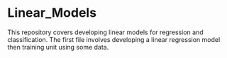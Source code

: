# Linear_Models
This repository covers developing linear models for regression and classification.
The first file involves developing a linear regression model then training unit using some data. 
